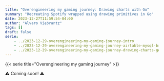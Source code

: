 ```yaml
---
title: "Overengineering my gaming journey: Drawing charts with Go"
summary: "Recreating Spotify wrapped using drawing primitives in Go"
date: 2023-12-27T11:59:54-04:00
author: "Alvaro Viebrantz"
tags: []
draft: false
serie:
    - ../2023-12-29-overengineering-my-gaming-journey-intro
    - ../2023-12-29-overengineering-my-gaming-journey-airtable-mysql-bridge
    - ../2023-12-29-overengineering-my-gaming-journey-drawing-charts-go
---
```


{{< serie title="Overengineering my gaming journey" >}}

:warning: Coming soon! :warning: